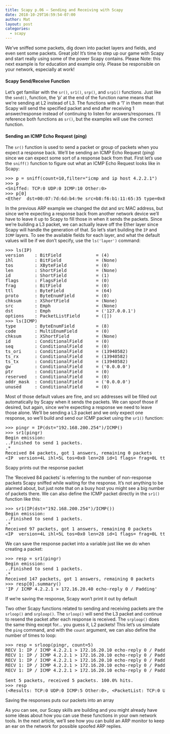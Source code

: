 ```yaml
---
title: Scapy p.06 – Sending and Receiving with Scapy
date: 2018-10-29T16:59:54-07:00
author: Mat
layout: post
categories:
  - scapy
---
```

We&#8217;ve sniffed some packets, dig down into packet layers and fields, and even sent some packets. Great job! It&#8217;s time to step up our game with Scapy and start really using some of the power Scapy contains. Please Note: this next example is for education and example only. Please be responsible on your network, especially at work!

#### Scapy Send/Receive Function

Let&#8217;s get familiar with the `sr()`, `sr1()`, `srp()`, and `srp1()` functions. Just like the `send()`, function, the &#8216;p&#8217; at the end of the function name means that we&#8217;re sending at L2 instead of L3. The functions with a &#8216;1&#8217; in them mean that Scapy will send the specified packet and end after receiving 1 answer/response instead of continuing to listen for answers/responses. I&#8217;ll reference both functions as `sr()`, but the examples will use the correct function.

#### <!--more-->Sending an ICMP Echo Request (ping)

The `sr()` function is used to send a packet or group of packets when you expect a response back. We&#8217;ll be sending an ICMP Echo Request (ping) since we can expect some sort of a response back from that. First let&#8217;s use the `sniff()` function to figure out what an ICMP Echo Request looks like in Scapy:

<pre class="lang:default decode:true">&gt;&gt;&gt; p = sniff(count=10,filter="icmp and ip host 4.2.2.1")
&gt;&gt;&gt; p
&lt;Sniffed: TCP:0 UDP:0 ICMP:10 Other:0&gt;
&gt;&gt;&gt; p[0]
&lt;Ether  dst=00:07:7d:6d:b4:9e src=b8:f6:b1:11:65:35 type=0x800 |&lt;IP  version=4L ihl=5L tos=0x0 len=84 id=14488 flags= frag=0L ttl=64 proto=icmp chksum=0x7bd6 src=172.16.20.40 dst=4.2.2.1 options=[] |&lt;ICMP  type=echo-request code=0 chksum=0xaba6 id=0x55d3 seq=0x0 |&lt;Raw |&gt;&gt;&gt;&gt;</pre>

In the previous ARP example we changed the dst and src MAC address, but since we&#8217;re expecting a response back from another network device we&#8217;ll have to leave it up to Scapy to fill those in when it sends the packets. Since we&#8217;re building a L3 packet, we can actually leave off the Ether layer since Scapy will handle the generation of that. So let&#8217;s start building the `IP` and `ICMP` layers. To see the available fields for each layer, and what the default values will be if we don&#8217;t specify, use the `ls('layer')` command:

<pre class="lang:default decode:true ">&gt;&gt;&gt; ls(IP)
version    : BitField             = (4)
ihl        : BitField             = (None)
tos        : XByteField           = (0)
len        : ShortField           = (None)
id         : ShortField           = (1)
flags      : FlagsField           = (0)
frag       : BitField             = (0)
ttl        : ByteField            = (64)
proto      : ByteEnumField        = (0)
chksum     : XShortField          = (None)
src        : Emph                 = (None)
dst        : Emph                 = ('127.0.0.1')
options    : PacketListField      = ([])
&gt;&gt;&gt; ls(ICMP)
type       : ByteEnumField        = (8)
code       : MultiEnumField       = (0)
chksum     : XShortField          = (None)
id         : ConditionalField     = (0)
seq        : ConditionalField     = (0)
ts_ori     : ConditionalField     = (13940582)
ts_rx      : ConditionalField     = (13940582)
ts_tx      : ConditionalField     = (13940582)
gw         : ConditionalField     = ('0.0.0.0')
ptr        : ConditionalField     = (0)
reserved   : ConditionalField     = (0)
addr_mask  : ConditionalField     = ('0.0.0.0')
unused     : ConditionalField     = (0)</pre>

Most of those default values are fine, and src addresses will be filled out automatically by Scapy when it sends the packets. We can spoof those if desired, but again, since we&#8217;re expecting a response we need to leave those alone. We&#8217;ll be sending a L3 packet and we only expect one response, so we&#8217;ll build and send our ICMP packet using the `sr1()` function:

<pre class="lang:default decode:true">&gt;&gt;&gt; pingr = IP(dst="192.168.200.254")/ICMP()
&gt;&gt;&gt; sr1(pingr)
Begin emission:
..Finished to send 1 packets.
.*
Received 84 packets, got 1 answers, remaining 0 packets
&lt;IP  version=4L ihl=5L tos=0x0 len=28 id=1 flags= frag=0L ttl=255 proto=icmp chksum=0xa7c4 src=4.2.2.1 dst=172.16.20.40 options=[] |&lt;ICMP  type=echo-reply code=0 chksum=0xffff id=0x0 seq=0x0 |&lt;Padding |&gt;&gt;&gt;</pre>

<p class="caption">
  Scapy prints out the response packet
</p>

The &#8216;Received 84 packets&#8217; is referring to the number of non-response packets Scapy sniffed while waiting for the response. It&#8217;s not anything to be alarmed about, but just note that on a busy host you might see a big number of packets there. We can also define the ICMP packet directly in the `sr1()` function like this:

<pre class="lang:default decode:true ">&gt;&gt;&gt; sr1(IP(dst="192.168.200.254")/ICMP())
Begin emission:
..Finished to send 1 packets.
.*
Received 97 packets, got 1 answers, remaining 0 packets
&lt;IP  version=4L ihl=5L tos=0x0 len=28 id=1 flags= frag=0L ttl=255 proto=icmp chksum=0xa7c4 src=4.2.2.1 dst=172.16.20.40 options=[] |&lt;ICMP  type=echo-reply code=0 chksum=0xffff id=0x0 seq=0x0 |&lt;Padding |&gt;&gt;&gt;</pre>

We can save the response packet into a variable just like we do when creating a packet:

<pre class="lang:default decode:true ">&gt;&gt;&gt; resp = sr1(pingr)
Begin emission:
..Finished to send 1 packets.
.*
Received 147 packets, got 1 answers, remaining 0 packets
&gt;&gt;&gt; resp[0].summary()
'IP / ICMP 4.2.2.1 &gt; 172.16.20.40 echo-reply 0 / Padding'</pre>

<p class="caption">
  If we&#8217;re saving the response, Scapy won&#8217;t print it out by default
</p>

Two other Scapy functions related to sending and receiving packets are the `srloop()` and `srploop()`. The `srloop()` will send the L3 packet and continue to resend the packet after each response is received. The `srploop()` does the same thing except for&#8230; you guess it, L2 packets! This let&#8217;s us simulate the `ping` command, and with the `count` argument, we can also define the number of times to loop:

<pre class="lang:default decode:true  ">&gt;&gt;&gt; resp = srloop(pingr, count=5)
RECV 1: IP / ICMP 4.2.2.1 &gt; 172.16.20.10 echo-reply 0 / Padding
RECV 1: IP / ICMP 4.2.2.1 &gt; 172.16.20.10 echo-reply 0 / Padding
RECV 1: IP / ICMP 4.2.2.1 &gt; 172.16.20.10 echo-reply 0 / Padding
RECV 1: IP / ICMP 4.2.2.1 &gt; 172.16.20.10 echo-reply 0 / Padding
RECV 1: IP / ICMP 4.2.2.1 &gt; 172.16.20.10 echo-reply 0 / Padding

Sent 5 packets, received 5 packets. 100.0% hits.
&gt;&gt;&gt; resp
(&lt;Results: TCP:0 UDP:0 ICMP:5 Other:0&gt;, &lt;PacketList: TCP:0 UDP:0 ICMP:0 Other:0&gt;)</pre>

<p class="caption">
  Saving the responses puts our packets into an array
</p>

As you can see, our Scapy skills are building and you might already have some ideas about how you can use these functions in your own network tools. In the next article, we&#8217;ll see how you can build an ARP monitor to keep an ear on the network for possible spoofed ARP replies.